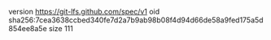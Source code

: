 version https://git-lfs.github.com/spec/v1
oid sha256:7cea3638ccbed340fe7d2a7b9ab98b08f4d94d66de58a9fed175a5d854ee8a5e
size 111
